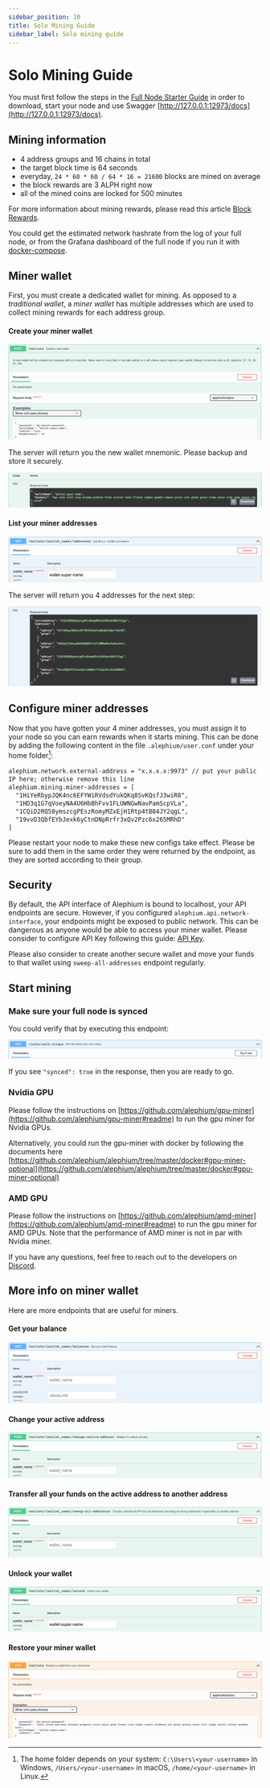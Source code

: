 ```yaml
---
sidebar_position: 10
title: Solo Mining Guide
sidebar_label: Solo mining guide
---
```


# Solo Mining Guide

You must first follow the steps in the [Full Node Starter Guide](full-node/getting-started.md) in order to download, start your node and use Swagger [http://127.0.0.1:12973/docs](http://127.0.0.1:12973/docs).

## Mining information

- 4 address groups and 16 chains in total
- the target block time is 64 seconds
- everyday, `24 * 60 * 60 / 64 * 16 = 21600` blocks are mined on average
- the block rewards are 3 ALPH right now
- all of the mined coins are locked for 500 minutes

For more information about mining rewards, please read this article [Block Rewards](https://medium.com/@alephium/alephium-block-rewards-72d9fb9fde33).

You could get the estimated network hashrate from the log of your full node, or from the Grafana dashboard of the full node if you run it with [docker-compose](full-node/docker-guide.md).

## Miner wallet

First, you must create a dedicated wallet for mining. As opposed to a _traditional wallet_, a _miner wallet_ has multiple addresses which are used to collect mining rewards for each address group.

#### Create your miner wallet

![miner-wallet-create-query](media/miner-wallet-create-query.png)

The server will return you the new wallet mnemonic. Please backup and store it securely.

![miner-wallet-create-response](media/miner-wallet-create-response.png)

#### List your miner addresses

![miner-wallet-list-addresses-query](media/miner-wallet-list-addresses-query.png)

The server will return you 4 addresses for the next step:

![miner-wallet-list-addresses-response](media/miner-wallet-list-addresses-response.png)

## Configure miner addresses

Now that you have gotten your 4 miner addresses, you must assign it to your node so you can earn rewards when it starts mining. This can be done by adding the following content in the file `.alephium/user.conf` under your home folder[^1]:

    alephium.network.external-address = "x.x.x.x:9973" // put your public IP here; otherwise remove this line
    alephium.mining.miner-addresses = [
      "1HiYeRbypJQK4nc6EFYWiRVdsdYukQKq8SvKQsfJ3wiR8",
      "1HD3q1G7qVoeyNA4U6HbBhFvv1FLUWNGwNavPamScpVLa",
      "1CQiD2RQ58ymszcgPEszRomyMZxEjH1Rtp4tB84JY2qgL",
      "19vvD3QbfEYbJexk6yCtnDNpRrfr3xQv2Pzc6x265MRhD"
    ]

Please restart your node to make these new configs take effect. Please be sure to add them in the same order they were returned by the endpoint, as they are sorted according to their group.

## Security

By default, the API interface of Alephium is bound to localhost, your API endpoints are secure. However, if you configured `alephium.api.network-interface`, your endpoints might be exposed to public network. This can be dangerous as anyone would be able to access your miner wallet. Please consider to configure API Key following this guide: [API Key](full-node/full-node-more.md#api-key).

Please also consider to create another secure wallet and move your funds to that wallet using `sweep-all-addresses` endpoint regularly.

## Start mining

### Make sure your full node is synced

You could verify that by executing this endpoint:

![full-node-synced-query](media/full-node-synced-query.png)

If you see `"synced": true` in the response, then you are ready to go.

### Nvidia GPU

Please follow the instructions on [https://github.com/alephium/gpu-miner](https://github.com/alephium/gpu-miner#readme) to run the gpu miner for Nvidia GPUs.

Alternatively, you could run the gpu-miner with docker by following the documents here [https://github.com/alephium/alephium/tree/master/docker#gpu-miner-optional](https://github.com/alephium/alephium/tree/master/docker#gpu-miner-optional)

### AMD GPU

Please follow the instructions on [https://github.com/alephium/amd-miner](https://github.com/alephium/amd-miner#readme) to run the gpu miner for AMD GPUs. Note that the performance of AMD miner is not in par with Nvidia miner.

If you have any questions, feel free to reach out to the developers on [Discord](https://discord.gg/JErgRBfRSB).

## More info on miner wallet

Here are more endpoints that are useful for miners.

#### Get your balance

![miner-wallet-balance-query](media/miner-wallet-balance-query.png)

#### Change your active address

![miner-wallet-change-active-address](media/miner-wallet-change-active-address.png)

#### Transfer all your funds on the active address to another address

![miner-wallet-sweep-all-query](media/miner-wallet-sweep-all-query.png)

#### Unlock your wallet

![miner-wallet-unlock-query](media/miner-wallet-unlock-query.png)

#### Restore your miner wallet

![miner-wallet-restore-query](media/miner-wallet-restore-query.png)

[^1]: The home folder depends on your system: `C:\Users\<your-username>` in Windows, `/Users/<your-username>` in macOS, `/home/<your-username>` in Linux.
